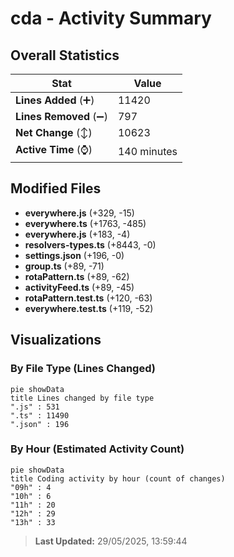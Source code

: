 # cda - Activity Summary 

## Overall Statistics

| Stat                   | Value                                                             |
| ---------------------- | ----------------------------------------------------------------- |
| **Lines Added** (➕)   | 11420                                          |
| **Lines Removed** (➖) | 797                                        |
| **Net Change** (↕)    | 10623                |
| **Active Time** (⌚)   | 140 minutes |


## Modified Files
- **everywhere.js** (+329, -15)
- **everywhere.ts** (+1763, -485)
- **everywhere.js** (+183, -4)
- **resolvers-types.ts** (+8443, -0)
- **settings.json** (+196, -0)
- **group.ts** (+89, -71)
- **rotaPattern.ts** (+89, -62)
- **activityFeed.ts** (+89, -45)
- **rotaPattern.test.ts** (+120, -63)
- **everywhere.test.ts** (+119, -52)

## Visualizations

### By File Type (Lines Changed)

```mermaid
pie showData
title Lines changed by file type
".js" : 531
".ts" : 11490
".json" : 196
```

### By Hour (Estimated Activity Count)

```mermaid
pie showData
title Coding activity by hour (count of changes)
"09h" : 4
"10h" : 6
"11h" : 20
"12h" : 29
"13h" : 33
```


> **Last Updated:** 29/05/2025, 13:59:44
